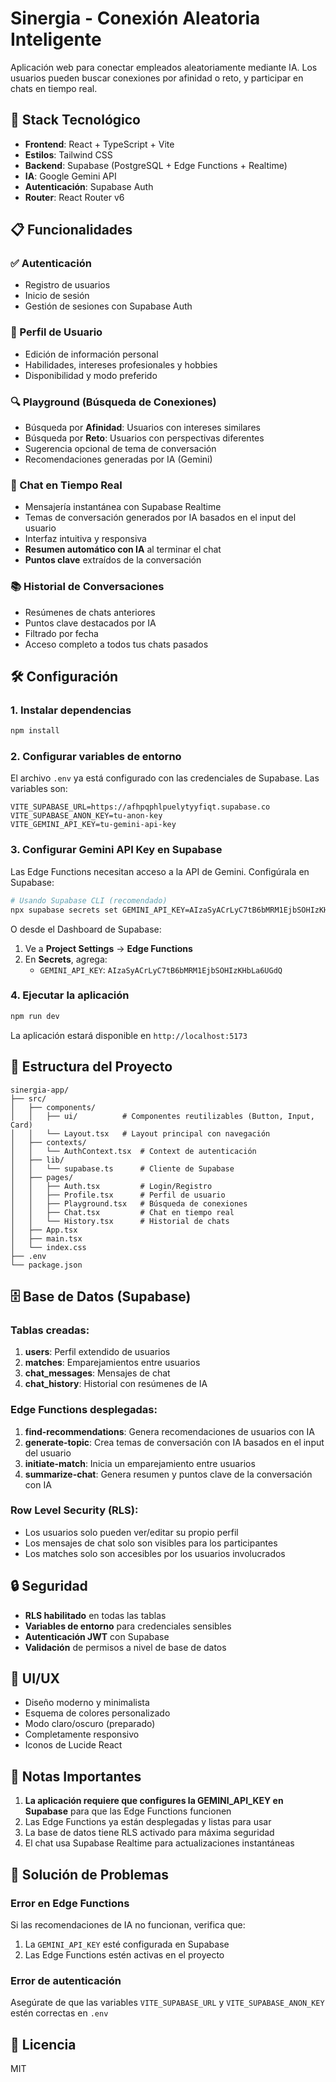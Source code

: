 # Sinergia - Conexión Aleatoria Inteligente

Aplicación web para conectar empleados aleatoriamente mediante IA. Los usuarios pueden buscar conexiones por afinidad o reto, y participar en chats en tiempo real.

## 🚀 Stack Tecnológico

- **Frontend**: React + TypeScript + Vite
- **Estilos**: Tailwind CSS
- **Backend**: Supabase (PostgreSQL + Edge Functions + Realtime)
- **IA**: Google Gemini API
- **Autenticación**: Supabase Auth
- **Router**: React Router v6

## 📋 Funcionalidades

### ✅ Autenticación
- Registro de usuarios
- Inicio de sesión
- Gestión de sesiones con Supabase Auth

### 👤 Perfil de Usuario
- Edición de información personal
- Habilidades, intereses profesionales y hobbies
- Disponibilidad y modo preferido

### 🔍 Playground (Búsqueda de Conexiones)
- Búsqueda por **Afinidad**: Usuarios con intereses similares
- Búsqueda por **Reto**: Usuarios con perspectivas diferentes
- Sugerencia opcional de tema de conversación
- Recomendaciones generadas por IA (Gemini)

### 💬 Chat en Tiempo Real
- Mensajería instantánea con Supabase Realtime
- Temas de conversación generados por IA basados en el input del usuario
- Interfaz intuitiva y responsiva
- **Resumen automático con IA** al terminar el chat
- **Puntos clave** extraídos de la conversación

### 📚 Historial de Conversaciones
- Resúmenes de chats anteriores
- Puntos clave destacados por IA
- Filtrado por fecha
- Acceso completo a todos tus chats pasados

## 🛠️ Configuración

### 1. Instalar dependencias

```bash
npm install
```

### 2. Configurar variables de entorno

El archivo `.env` ya está configurado con las credenciales de Supabase. Las variables son:

```env
VITE_SUPABASE_URL=https://afhpqphlpuelytyyfiqt.supabase.co
VITE_SUPABASE_ANON_KEY=tu-anon-key
VITE_GEMINI_API_KEY=tu-gemini-api-key
```

### 3. Configurar Gemini API Key en Supabase

Las Edge Functions necesitan acceso a la API de Gemini. Configúrala en Supabase:

```bash
# Usando Supabase CLI (recomendado)
npx supabase secrets set GEMINI_API_KEY=AIzaSyACrLyC7tB6bMRM1EjbSOHIzKHbLa6UGdQ --project-ref afhpqphlpuelytyyfiqt
```

O desde el Dashboard de Supabase:
1. Ve a **Project Settings** → **Edge Functions**
2. En **Secrets**, agrega:
   - `GEMINI_API_KEY`: `AIzaSyACrLyC7tB6bMRM1EjbSOHIzKHbLa6UGdQ`

### 4. Ejecutar la aplicación

```bash
npm run dev
```

La aplicación estará disponible en `http://localhost:5173`

## 📁 Estructura del Proyecto

```
sinergia-app/
├── src/
│   ├── components/
│   │   ├── ui/          # Componentes reutilizables (Button, Input, Card)
│   │   └── Layout.tsx   # Layout principal con navegación
│   ├── contexts/
│   │   └── AuthContext.tsx  # Context de autenticación
│   ├── lib/
│   │   └── supabase.ts      # Cliente de Supabase
│   ├── pages/
│   │   ├── Auth.tsx         # Login/Registro
│   │   ├── Profile.tsx      # Perfil de usuario
│   │   ├── Playground.tsx   # Búsqueda de conexiones
│   │   ├── Chat.tsx         # Chat en tiempo real
│   │   └── History.tsx      # Historial de chats
│   ├── App.tsx
│   ├── main.tsx
│   └── index.css
├── .env
└── package.json
```

## 🗄️ Base de Datos (Supabase)

### Tablas creadas:

1. **users**: Perfil extendido de usuarios
2. **matches**: Emparejamientos entre usuarios
3. **chat_messages**: Mensajes de chat
4. **chat_history**: Historial con resúmenes de IA

### Edge Functions desplegadas:

1. **find-recommendations**: Genera recomendaciones de usuarios con IA
2. **generate-topic**: Crea temas de conversación con IA basados en el input del usuario
3. **initiate-match**: Inicia un emparejamiento entre usuarios
4. **summarize-chat**: Genera resumen y puntos clave de la conversación con IA

### Row Level Security (RLS):

- Los usuarios solo pueden ver/editar su propio perfil
- Los mensajes de chat solo son visibles para los participantes
- Los matches solo son accesibles por los usuarios involucrados

## 🔒 Seguridad

- **RLS habilitado** en todas las tablas
- **Variables de entorno** para credenciales sensibles
- **Autenticación JWT** con Supabase
- **Validación** de permisos a nivel de base de datos

## 🎨 UI/UX

- Diseño moderno y minimalista
- Esquema de colores personalizado
- Modo claro/oscuro (preparado)
- Completamente responsivo
- Iconos de Lucide React

## 📝 Notas Importantes

1. **La aplicación requiere que configures la GEMINI_API_KEY en Supabase** para que las Edge Functions funcionen
2. Las Edge Functions ya están desplegadas y listas para usar
3. La base de datos tiene RLS activado para máxima seguridad
4. El chat usa Supabase Realtime para actualizaciones instantáneas

## 🐛 Solución de Problemas

### Error en Edge Functions
Si las recomendaciones de IA no funcionan, verifica que:
1. La `GEMINI_API_KEY` esté configurada en Supabase
2. Las Edge Functions estén activas en el proyecto

### Error de autenticación
Asegúrate de que las variables `VITE_SUPABASE_URL` y `VITE_SUPABASE_ANON_KEY` estén correctas en `.env`

## 📄 Licencia

MIT
